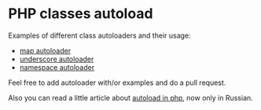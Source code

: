 PHP classes autoload
====================

Examples of different class autoloaders and their usage:

* [map autoloader](https://github.com/4devs/php-autoloaders/blob/master/examples/map.php)
* [underscore autoloader](https://github.com/4devs/php-autoloaders/blob/master/examples/underscore.php)
* [namespace autoloader](https://github.com/4devs/php-autoloaders/blob/master/examples/namespace.php)

Feel free to add autoloader with/or examples and do a pull request.

Also you can read a little article about [autoload in php](http://4devs.io/a/classes-autoload-php), now only in Russian.
